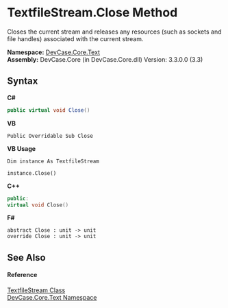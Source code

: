 # TextfileStream.Close Method 
 

Closes the current stream and releases any resources (such as sockets and file handles) associated with the current stream.

**Namespace:**&nbsp;<a href="N_DevCase_Core_Text">DevCase.Core.Text</a><br />**Assembly:**&nbsp;DevCase.Core (in DevCase.Core.dll) Version: 3.3.0.0 (3.3)

## Syntax

**C#**<br />
``` C#
public virtual void Close()
```

**VB**<br />
``` VB
Public Overridable Sub Close
```

**VB Usage**<br />
``` VB Usage
Dim instance As TextfileStream

instance.Close()
```

**C++**<br />
``` C++
public:
virtual void Close()
```

**F#**<br />
``` F#
abstract Close : unit -> unit 
override Close : unit -> unit 
```


## See Also


#### Reference
<a href="T_DevCase_Core_Text_TextfileStream">TextfileStream Class</a><br /><a href="N_DevCase_Core_Text">DevCase.Core.Text Namespace</a><br />